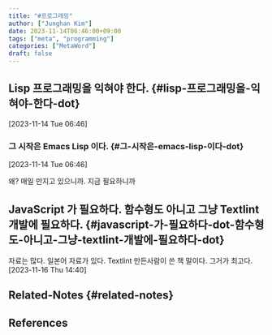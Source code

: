 ```yaml
---
title: "#프로그래밍"
author: ["Junghan Kim"]
date: 2023-11-14T06:46:00+09:00
tags: ["meta", "programming"]
categories: ["MetaWord"]
draft: false
---
```


## Lisp 프로그래밍을 익혀야 한다. {#lisp-프로그래밍을-익혀야-한다-dot}

<span class="timestamp-wrapper"><span class="timestamp">[2023-11-14 Tue 06:46]</span></span>


### 그 시작은 Emacs Lisp 이다. {#그-시작은-emacs-lisp-이다-dot}

<span class="timestamp-wrapper"><span class="timestamp">[2023-11-14 Tue 06:46]</span></span>

왜? 매일 만지고 있으니까. 지금 필요하니까


## JavaScript 가 필요하다. 함수형도 아니고 그냥 Textlint 개발에 필요하다. {#javascript-가-필요하다-dot-함수형도-아니고-그냥-textlint-개발에-필요하다-dot}

자료는 많다. 일본어 자료가 있다. Textlint 만든사람이 쓴 책 말이다. 그거가 최고다. <span class="timestamp-wrapper"><span class="timestamp">[2023-11-16 Thu 14:40]</span></span>


## Related-Notes {#related-notes}

## References

<style>.csl-entry{text-indent: -1.5em; margin-left: 1.5em;}</style><div class="csl-bib-body">
</div>
